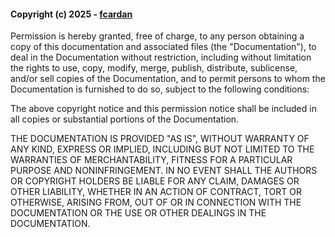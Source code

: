 #### Copyright (c) 2025 - [fcardan](https://www.github.com/fcardan)

Permission is hereby granted, free of charge, to any person obtaining a copy
of this documentation and associated files (the "Documentation"), to deal
in the Documentation without restriction, including without limitation the rights
to use, copy, modify, merge, publish, distribute, sublicense, and/or sell
copies of the Documentation, and to permit persons to whom the Documentation is
furnished to do so, subject to the following conditions:

The above copyright notice and this permission notice shall be included in all
copies or substantial portions of the Documentation.

THE DOCUMENTATION IS PROVIDED "AS IS", WITHOUT WARRANTY OF ANY KIND, EXPRESS OR
IMPLIED, INCLUDING BUT NOT LIMITED TO THE WARRANTIES OF MERCHANTABILITY,
FITNESS FOR A PARTICULAR PURPOSE AND NONINFRINGEMENT. IN NO EVENT SHALL THE
AUTHORS OR COPYRIGHT HOLDERS BE LIABLE FOR ANY CLAIM, DAMAGES OR OTHER
LIABILITY, WHETHER IN AN ACTION OF CONTRACT, TORT OR OTHERWISE, ARISING FROM,
OUT OF OR IN CONNECTION WITH THE DOCUMENTATION OR THE USE OR OTHER DEALINGS IN THE
DOCUMENTATION.
